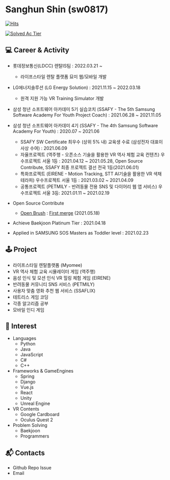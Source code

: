 # Sanghun Shin (sw0817)



[![Hits](https://hits.seeyoufarm.com/api/count/incr/badge.svg?url=https%3A%2F%2Fgithub.com%2Fsw0817%2F&count_bg=%239FB0FF&title_bg=%235A6DFF&icon=&icon_color=%23E7E7E7&title=hits&edge_flat=false)](https://hits.seeyoufarm.com)

[![Solved Ac Tier](http://mazassumnida.wtf/api/v2/generate_badge?boj=sakwook2)](https://solved.ac/sakwook2)



## 💻 Career & Activity
- 롯데정보통신(LDCC) 렌탈IS팀 : 2022.03.21 ~
  - 라이프스타일 렌탈 플랫폼 묘미 웹/모바일 개발
- LG에너지솔루션 (LG Energy Solution) : 2021.11.15 ~ 2022.03.18
  - 원격 지원 가능 VR Training Simulator 개발
- 삼성 청년 소프트웨어 아카데미 5기 실습코치 (SSAFY - The 5th Samsung Software Academy For Youth Project Coach) : 2021.06.28 ~ 2021.11.05
- 삼성 청년 소프트웨어 아카데미 4기 (SSAFY - The 4th Samsung Software Academy For Youth) : 2020.07 ~ 2021.06
  - SSAFY SW Certificate 최우수 (상위 5% 내) 교육생 수료 (삼성전자 대표이사상 수여) : 2021.06.09
  - 자율프로젝트 (역주행 - 오픈소스 기술을 활용한 VR 역사 체험 교육 컨텐츠) 우수프로젝트 서울 1등 : 2021.04.12 ~ 2021.05.28, Open Source Contribute, SSAFY 최종 프로젝트 결선 전국 1등(2021.06.01)
  - 특화프로젝트 (EIRENE - Motion Tracking, STT AI기술을 활용한 VR 색채 테라피) 우수프로젝트 서울 1등 : 2021.03.02 ~ 2021.04.09
  - 공통프로젝트 (PETMILY - 반려동물 전용 SNS 및 다이어리 웹 앱 서비스) 우수프로젝트 서울 3등: 2021.01.11 ~ 2021.02.19
- Open Source Contribute
  - [Open Brush](https://github.com/icosa-gallery/open-brush) : [First merge](https://github.com/icosa-gallery/open-brush/pull/124) (2021.05.18)

- Achieve Baekjoon Platinum Tier : 2021.04.18
- Applied in SAMSUNG SOS Masters as Toddler level : 2021.02.23


## 🕹 Project
- 라이프스타일 렌탈플랫폼 (Myomee)
- VR 역사 체험 교육 시뮬레이터 게임 (역주행)
- 음성 인식 및 모션 인식 VR 힐링 체험 게임 (EIRENE)
- 반려동물 커뮤니티 SNS 서비스 (PETMILY)
- 사용자 맞춤 영화 추천 웹 서비스 (SSAFLIX)
- 테트리스 게임 코딩
- 각종 알고리즘 공부
- 모바일 인디 게임


## 🎈 Interest
- Languages
  - Python
  - Java
  - JavaScript
  - C#
  - C++
- Frameworks & GameEngines
  - Spring
  - Django
  - Vue.js
  - React
  - Unity
  - Unreal Engine
- VR Contents
  - Google Cardboard
  - Oculus Quest 2
- Problem Solving
  - Baekjoon
  - Programmers

## 📬 Contacts
- Github Repo Issue
- Email
